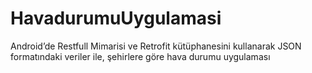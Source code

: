 # HavadurumuUygulamasi
Android’de Restfull Mimarisi ve Retrofit kütüphanesini kullanarak JSON formatındaki veriler ile,
şehirlere göre hava durumu uygulaması
